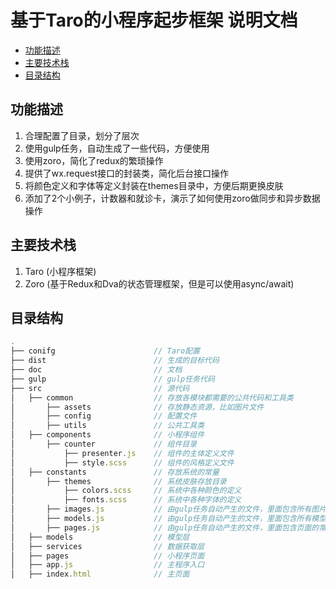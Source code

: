 # 基于Taro的小程序起步框架 说明文档

- [功能描述](#功能描述)
- [主要技术栈](#主要技术栈)
- [目录结构](#目录结构)

## 功能描述

1. 合理配置了目录，划分了层次
2. 使用gulp任务，自动生成了一些代码，方便使用
3. 使用zoro，简化了redux的繁琐操作
4. 提供了wx.request接口的封装类，简化后台接口操作
5. 将颜色定义和字体等定义封装在themes目录中，方便后期更换皮肤
6. 添加了2个小例子，计数器和就诊卡，演示了如何使用zoro做同步和异步数据操作

## 主要技术栈

1. Taro (小程序框架)
2. Zoro (基于Redux和Dva的状态管理框架，但是可以使用async/await)

## 目录结构

```js
.
├── conifg                      // Taro配置
├── dist                        // 生成的目标代码
├── doc                         // 文档
├── gulp                        // gulp任务代码
├── src                         // 源代码
│   ├── common                  // 存放各模块都需要的公共代码和工具类
│       ├── assets              // 存放静态资源，比如图片文件
│       ├── config              // 配置文件
│       ├── utils               // 公共工具类
│   ├── components              // 小程序组件
│       ├── counter             // 组件目录
│           ├── presenter.js    // 组件的主体定义文件
│           ├── style.scss      // 组件的风格定义文件
│   ├── constants               // 存放系统的常量
│       ├── themes              // 系统皮肤存放目录
│           ├── colors.scss     // 系统中各种颜色的定义
│           ├── fonts.scss      // 系统中各种字体的定义
│       ├── images.js           // 由gulp任务自动产生的文件，里面包含所有图片的引用
│       ├── models.js           // 由gulp任务自动产生的文件，里面包含所有模型的namespace常量定义
│       ├── pages.js            // 由gulp任务自动产生的文件，里面包含页面的常量定义
│   ├── models                  // 模型层
│   ├── services                // 数据获取层
│   ├── pages                   // 小程序页面
│   ├── app.js                  // 主程序入口
│   ├── index.html              // 主页面

```